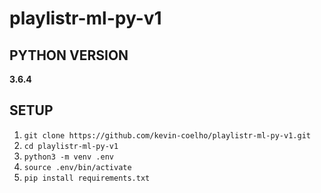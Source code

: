 # playlistr-ml-py-v1
## PYTHON VERSION
**3.6.4**

## SETUP
1. `git clone https://github.com/kevin-coelho/playlistr-ml-py-v1.git`
2. `cd playlistr-ml-py-v1`
3. `python3 -m venv .env`
4. `source .env/bin/activate`
5. `pip install requirements.txt`

